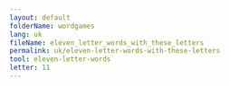 ```yaml
---
layout: default
folderName: wordgames
lang: uk
fileName: eleven_letter_words_with_these_letters
permalink: uk/eleven-letter-words-with-these-letters
tool: eleven-letter-words
letter: 11
---
```

